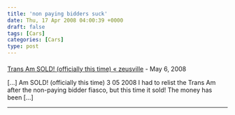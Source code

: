 ```yaml
---
title: 'non paying bidders suck'
date: Thu, 17 Apr 2008 04:00:39 +0000
draft: false
tags: [Cars]
categories: [Cars]
type: post
---
```



#### 
[Trans Am SOLD! (officially this time) &laquo; zeusville](http://zeusville.wordpress.com/2008/05/03/trans-am-sold-officially-this-time/ "") - <time datetime="2008-05-03 21:23:03">May 6, 2008</time>

\[...\] Am SOLD! (officially this time) 3 05 2008 I had to relist the Trans Am after the non-paying bidder fiasco, but this time it sold! The money has been \[...\]
<hr />
